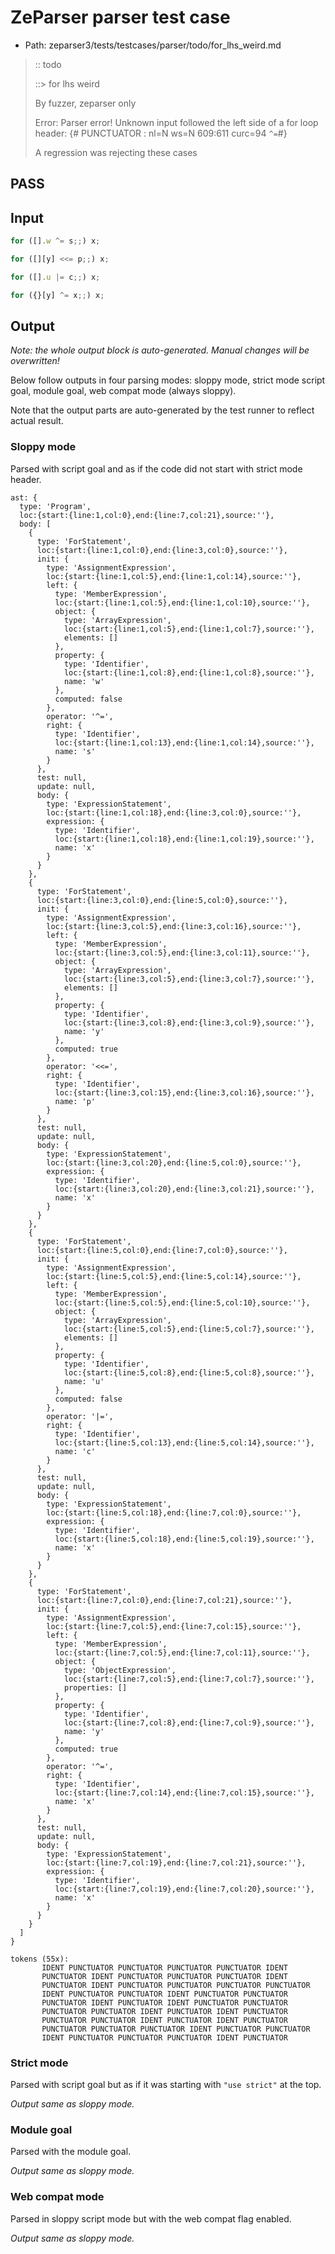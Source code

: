 # ZeParser parser test case

- Path: zeparser3/tests/testcases/parser/todo/for_lhs_weird.md

> :: todo
>
> ::> for lhs weird
>
> By fuzzer, zeparser only
>
> Error: Parser error! Unknown input followed the left side of a for loop header: {# PUNCTUATOR : nl=N ws=N 609:611 curc=94 `^=`#}
>
> A regression was rejecting these cases

## PASS

## Input

`````js
for ([].w ^= s;;) x;

for ([][y] <<= p;;) x;

for ([].u |= c;;) x;

for ({}[y] ^= x;;) x;
`````

## Output

_Note: the whole output block is auto-generated. Manual changes will be overwritten!_

Below follow outputs in four parsing modes: sloppy mode, strict mode script goal, module goal, web compat mode (always sloppy).

Note that the output parts are auto-generated by the test runner to reflect actual result.

### Sloppy mode

Parsed with script goal and as if the code did not start with strict mode header.

`````
ast: {
  type: 'Program',
  loc:{start:{line:1,col:0},end:{line:7,col:21},source:''},
  body: [
    {
      type: 'ForStatement',
      loc:{start:{line:1,col:0},end:{line:3,col:0},source:''},
      init: {
        type: 'AssignmentExpression',
        loc:{start:{line:1,col:5},end:{line:1,col:14},source:''},
        left: {
          type: 'MemberExpression',
          loc:{start:{line:1,col:5},end:{line:1,col:10},source:''},
          object: {
            type: 'ArrayExpression',
            loc:{start:{line:1,col:5},end:{line:1,col:7},source:''},
            elements: []
          },
          property: {
            type: 'Identifier',
            loc:{start:{line:1,col:8},end:{line:1,col:8},source:''},
            name: 'w'
          },
          computed: false
        },
        operator: '^=',
        right: {
          type: 'Identifier',
          loc:{start:{line:1,col:13},end:{line:1,col:14},source:''},
          name: 's'
        }
      },
      test: null,
      update: null,
      body: {
        type: 'ExpressionStatement',
        loc:{start:{line:1,col:18},end:{line:3,col:0},source:''},
        expression: {
          type: 'Identifier',
          loc:{start:{line:1,col:18},end:{line:1,col:19},source:''},
          name: 'x'
        }
      }
    },
    {
      type: 'ForStatement',
      loc:{start:{line:3,col:0},end:{line:5,col:0},source:''},
      init: {
        type: 'AssignmentExpression',
        loc:{start:{line:3,col:5},end:{line:3,col:16},source:''},
        left: {
          type: 'MemberExpression',
          loc:{start:{line:3,col:5},end:{line:3,col:11},source:''},
          object: {
            type: 'ArrayExpression',
            loc:{start:{line:3,col:5},end:{line:3,col:7},source:''},
            elements: []
          },
          property: {
            type: 'Identifier',
            loc:{start:{line:3,col:8},end:{line:3,col:9},source:''},
            name: 'y'
          },
          computed: true
        },
        operator: '<<=',
        right: {
          type: 'Identifier',
          loc:{start:{line:3,col:15},end:{line:3,col:16},source:''},
          name: 'p'
        }
      },
      test: null,
      update: null,
      body: {
        type: 'ExpressionStatement',
        loc:{start:{line:3,col:20},end:{line:5,col:0},source:''},
        expression: {
          type: 'Identifier',
          loc:{start:{line:3,col:20},end:{line:3,col:21},source:''},
          name: 'x'
        }
      }
    },
    {
      type: 'ForStatement',
      loc:{start:{line:5,col:0},end:{line:7,col:0},source:''},
      init: {
        type: 'AssignmentExpression',
        loc:{start:{line:5,col:5},end:{line:5,col:14},source:''},
        left: {
          type: 'MemberExpression',
          loc:{start:{line:5,col:5},end:{line:5,col:10},source:''},
          object: {
            type: 'ArrayExpression',
            loc:{start:{line:5,col:5},end:{line:5,col:7},source:''},
            elements: []
          },
          property: {
            type: 'Identifier',
            loc:{start:{line:5,col:8},end:{line:5,col:8},source:''},
            name: 'u'
          },
          computed: false
        },
        operator: '|=',
        right: {
          type: 'Identifier',
          loc:{start:{line:5,col:13},end:{line:5,col:14},source:''},
          name: 'c'
        }
      },
      test: null,
      update: null,
      body: {
        type: 'ExpressionStatement',
        loc:{start:{line:5,col:18},end:{line:7,col:0},source:''},
        expression: {
          type: 'Identifier',
          loc:{start:{line:5,col:18},end:{line:5,col:19},source:''},
          name: 'x'
        }
      }
    },
    {
      type: 'ForStatement',
      loc:{start:{line:7,col:0},end:{line:7,col:21},source:''},
      init: {
        type: 'AssignmentExpression',
        loc:{start:{line:7,col:5},end:{line:7,col:15},source:''},
        left: {
          type: 'MemberExpression',
          loc:{start:{line:7,col:5},end:{line:7,col:11},source:''},
          object: {
            type: 'ObjectExpression',
            loc:{start:{line:7,col:5},end:{line:7,col:7},source:''},
            properties: []
          },
          property: {
            type: 'Identifier',
            loc:{start:{line:7,col:8},end:{line:7,col:9},source:''},
            name: 'y'
          },
          computed: true
        },
        operator: '^=',
        right: {
          type: 'Identifier',
          loc:{start:{line:7,col:14},end:{line:7,col:15},source:''},
          name: 'x'
        }
      },
      test: null,
      update: null,
      body: {
        type: 'ExpressionStatement',
        loc:{start:{line:7,col:19},end:{line:7,col:21},source:''},
        expression: {
          type: 'Identifier',
          loc:{start:{line:7,col:19},end:{line:7,col:20},source:''},
          name: 'x'
        }
      }
    }
  ]
}

tokens (55x):
       IDENT PUNCTUATOR PUNCTUATOR PUNCTUATOR PUNCTUATOR IDENT
       PUNCTUATOR IDENT PUNCTUATOR PUNCTUATOR PUNCTUATOR IDENT
       PUNCTUATOR IDENT PUNCTUATOR PUNCTUATOR PUNCTUATOR PUNCTUATOR
       IDENT PUNCTUATOR PUNCTUATOR IDENT PUNCTUATOR PUNCTUATOR
       PUNCTUATOR IDENT PUNCTUATOR IDENT PUNCTUATOR PUNCTUATOR
       PUNCTUATOR PUNCTUATOR IDENT PUNCTUATOR IDENT PUNCTUATOR
       PUNCTUATOR PUNCTUATOR IDENT PUNCTUATOR IDENT PUNCTUATOR
       PUNCTUATOR PUNCTUATOR PUNCTUATOR IDENT PUNCTUATOR PUNCTUATOR
       IDENT PUNCTUATOR PUNCTUATOR PUNCTUATOR IDENT PUNCTUATOR
`````

### Strict mode

Parsed with script goal but as if it was starting with `"use strict"` at the top.

_Output same as sloppy mode._

### Module goal

Parsed with the module goal.

_Output same as sloppy mode._

### Web compat mode

Parsed in sloppy script mode but with the web compat flag enabled.

_Output same as sloppy mode._
